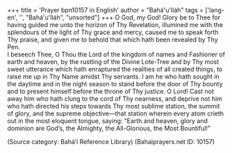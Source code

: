 +++
title = 'Prayer bpn10157 in English'
author = "Bahá'u'lláh"
tags = ['lang-en', '', "Bahá'u'lláh", "unsorted"]
+++
O God, my God!  Glory be to Thee for having guided me unto the horizon of Thy Revelation, illumined me with the splendours of the light of Thy grace and mercy, caused me to speak forth Thy praise, and given me to behold that which hath been revealed by Thy Pen.   
I beseech Thee, O Thou the Lord of the kingdom of names and Fashioner of earth and heaven, by the rustling of the Divine Lote-Tree and by Thy most sweet utterance which hath enraptured the realities of all created things, to raise me up in Thy Name amidst Thy servants.  I am he who hath sought in the daytime and in the night season to stand before the door of Thy bounty and to present himself before the throne of Thy justice.  O Lord!  Cast not away him who hath clung to the cord of Thy nearness, and deprive not him who hath directed his steps towards Thy most sublime station, the summit of glory, and the supreme objective—that station wherein every atom crieth out in the most eloquent tongue, saying:  “Earth and heaven, glory and dominion are God’s, the Almighty, the All-Glorious, the Most Bountiful!”

(Source category: Bahá’í Reference Library)
(Bahaiprayers.net ID: 10157)
